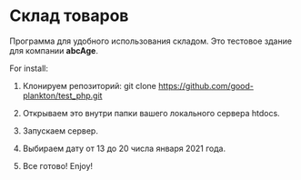 # Склад товаров
Программа для удобного использования складом. Это тестовое здание для компании **abcAge**. 

For install:
 
1) Клонируем репозиторий: git clone https://github.com/good-plankton/test_php.git

2) Открываем это внутри папки вашего локального сервера htdocs.

3) Запускаем сервер.

4) Выбираем дату от 13 до 20 числа января 2021 года.

5) Все готово! Enjoy!
